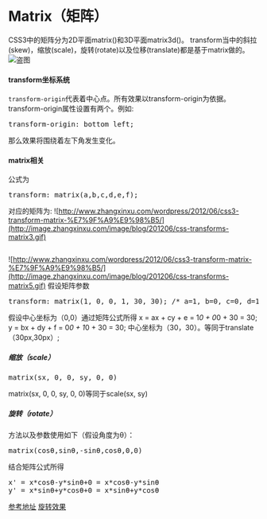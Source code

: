 # Matrix（矩阵）
CSS3中的矩阵分为2D平面matrix()和3D平面matrix3d()。
transform当中的斜拉(skew)，缩放(scale)，旋转(rotate)以及位移(translate)都是基于matrix做的。
![盗图](http://image.zhangxinxu.com/image/blog/201206/matrix-skew-scale-rotate-translate.gif)
#### transform坐标系统
<code>transform-origin</code>代表着中心点。所有效果以transform-origin为依据。
transform-origin属性设置有两个。例如:
<pre>transform-origin: bottom left;</pre>
那么效果将围绕着左下角发生变化。

#### matrix相关
公式为
<pre>transform: matrix(a,b,c,d,e,f);</pre>
对应的矩阵为:
![http://www.zhangxinxu.com/wordpress/2012/06/css3-transform-matrix-%E7%9F%A9%E9%98%B5/](http://image.zhangxinxu.com/image/blog/201206/css-transforms-matrix3.gif)
``` 通过线代函数所得 
```
![http://www.zhangxinxu.com/wordpress/2012/06/css3-transform-matrix-%E7%9F%A9%E9%98%B5/](http://image.zhangxinxu.com/image/blog/201206/css-transforms-matrix5.gif)
假设矩阵参数
<pre>transform: matrix(1, 0, 0, 1, 30, 30); /* a=1, b=0, c=0, d=1, e=30, f=30 */</pre>
假设中心坐标为（0,0）通过矩阵公式所得 
x = ax + cy + e = 1*0 + 0*0 + 30 = 30;
y = bx + dy + f = 0*0 + 1*0 + 30 = 30;
中心坐标为（30，30）。等同于translate（30px,30px）;
##### 缩放（scale）
<pre>matrix(sx, 0, 0, sy, 0, 0)</pre>
matrix(sx, 0, 0, sy, 0, 0)等同于scale(sx, sy)
##### 旋转（rotate）
方法以及参数使用如下（假设角度为θ）：
<pre>matrix(cosθ,sinθ,-sinθ,cosθ,0,0)</pre>
结合矩阵公式所得
<pre>x' = x*cosθ-y*sinθ+0 = x*cosθ-y*sinθ
y' = x*sinθ+y*cosθ+0 = x*sinθ+y*cosθ</pre>

[参考地址](http://www.zhangxinxu.com/wordpress/2012/06/css3-transform-matrix-%E7%9F%A9%E9%98%B5/)
[旋转效果](https://codepen.io/steveg3003/pen/NrNKOZ/)